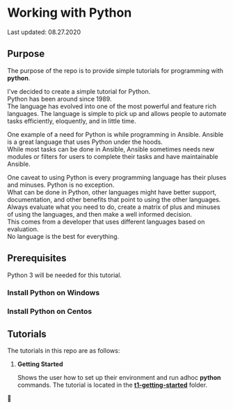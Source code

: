 # Working with Python

Last updated: 08.27.2020

## Purpose

The purpose of the repo is to provide simple tutorials 
for programming with **python**.

I've decided to create a simple tutorial for Python.  
Python has been around since 1989.  
The language has evolved into one of the most powerful 
and feature rich languages.  The language is simple to pick up 
and allows people to automate tasks efficiently, eloquently, 
and in little time.

One example of a need for Python is while programming in Ansible.
Ansible is a great language that uses Python under the hoods.  
While most tasks can be done in Ansible, 
Ansible sometimes needs new modules or filters for users to 
complete their tasks and have maintainable Ansible.

One caveat to using Python is every programming language has
their pluses and minuses.  Python is no exception.  
What can be done in Python, other languages might have better support, 
documentation, and other benefits that point to using the other languages.  
Always evaluate what you need to do, create a matrix of plus and minuses of 
using the languages, and then make a well informed decision.  
This comes from a developer that uses different languages based on evaluation.  
No language is the best for everything.

## Prerequisites

Python 3 will be needed for this tutorial.

### Install Python on Windows

### Install Python on Centos

## Tutorials

The tutorials in this repo are as follows:

1. **Getting Started**

    Shows the user how to set up their environment
    and run adhoc **python** commands.  The tutorial is located in the
    [**t1-getting-started**](./t1-getting-started) folder.

:construction:
